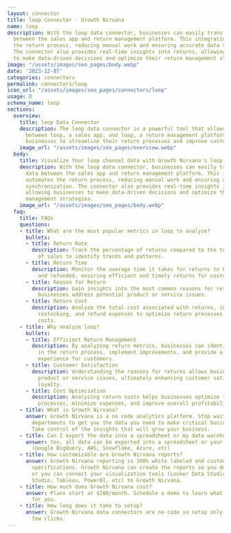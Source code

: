 ```yaml
---
layout: connector
title: loop Connector - Growth Nirvana
name: loop
description: With the loop data connector, businesses can easily transfer sales data
  between the sales app and return management platform. This integration automates
  the return process, reducing manual work and ensuring accurate data synchronization.
  The connector also provides real-time insights into returns, allowing businesses
  to make data-driven decisions and optimize their return management strategies.
image: "/assets/images/seo_pages/body.webp"
date: '2023-12-07'
categories: connectors
permalink: connectors/loop
icon_url: "/assets/images/seo_pages/connectors/loop"
usage: 0
schema_name: loop
sections:
  overview:
    title: loop Data Connector
    description: The loop data connector is a powerful tool that allows seamless integration
      between loop, a sales app, and loop, a return management platform. It enables
      businesses to streamline their return processes and improve customer satisfaction.
    image_url: "/assets/images/seo_pages/overview.webp"
  body:
    title: Visualize Your loop channel data with Growth Nirvana's loop Connector
    description: With the loop data connector, businesses can easily transfer sales
      data between the sales app and return management platform. This integration
      automates the return process, reducing manual work and ensuring accurate data
      synchronization. The connector also provides real-time insights into returns,
      allowing businesses to make data-driven decisions and optimize their return
      management strategies.
    image_url: "/assets/images/seo_pages/body.webp"
  faq:
    title: FAQs
    questions:
    - title: What are the most popular metrics in loop to analyze?
      bullets:
      - title: Return Rate
        description: Track the percentage of returns compared to the total number
          of sales to identify trends and patterns.
      - title: Return Time
        description: Monitor the average time it takes for returns to be processed
          and refunded, ensuring efficient and timely returns for customers.
      - title: Reason for Return
        description: Gain insights into the most common reasons for returns, helping
          businesses address potential product or service issues.
      - title: Return Cost
        description: Analyze the total cost associated with returns, including shipping,
          restocking, and refund expenses to optimize return processes and minimize
          costs.
    - title: Why analyze loop?
      bullets:
      - title: Efficient Return Management
        description: By analyzing return metrics, businesses can identify bottlenecks
          in the return process, implement improvements, and provide a seamless return
          experience for customers.
      - title: Customer Satisfaction
        description: Understanding the reasons for returns allows businesses to address
          product or service issues, ultimately enhancing customer satisfaction and
          loyalty.
      - title: Cost Optimization
        description: Analyzing return costs helps businesses optimize their return
          processes, minimize expenses, and improve overall profitability.
    - title: What is Growth Nirvana?
      answer: Growth Nirvana is a no code analytics platform. Stop waiting for other
        departments to get you the data you need to make critical business decisions.
        Take control of the insights that will grow your business.
    - title: Can I export the data into a spreadsheet or my data warehouse?
      answer: Yes, all data can be exported into a spreadsheet or your data warehouse
        (Google BigQuery, AWS, Snowflake, Azure, etc)
    - title: How customizable are Growth Nirvana reports?
      answer: Growth Nirvana reporting is 100% white labeled and customized to your
        specifications. Growth Nirvana can create the reports so you don’t have to
        or you can connect your visualization tools (Looker Data Studio/Google Data
        Studio, Tableau, PowerBI, etc) to Growth Nirvana.
    - title: How much does Growth Nirvana cost?
      answer: Plans start at $200/month. Schedule a demo to learn what plan is best
        for you.
    - title: How long does it take to setup?
      answer: Growth Nirvana data connectors are no code so setup only requires a
        few clicks.
---
```

